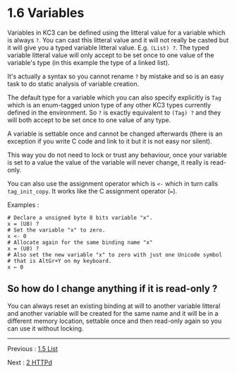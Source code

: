 # 1.6 Variables

Variables in KC3 can be defined using the litteral value for a variable
which is always `?`. You can cast this litteral value and it will not
really be casted but it will give you a typed variable litteral value.
E.g. `(List) ?`.
The typed variable litteral value will only accept to be set once to
one value of the variable's type (in this example the type of a linked
list).

It's actually a syntax so you cannot rename `?` by mistake and
so is an easy task to do static analysis of variable creation.

The default type for a variable which you can also specify explicitly
is `Tag` which is an enum-tagged union type of any other KC3 types
currently defined in the environment. So `?` is exactly equivalent to
`(Tag) ?` and they will both accept to be set once to one value of any
type.

A variable is settable once and cannot be changed afterwards (there is
an exception if you write C code and link to it but it is not easy nor
silent).

This way you do not need to lock or trust any behaviour, once your
variable is set to a value the value of the variable will never change,
it really is read-only.

You can also use the assignment operator which is `<-` which in turn calls
`tag_init_copy`. It works like the C assignment operator (`=`).

Examples :
```
# Declare a unsigned byte 8 bits variable "x".
x = (U8) ?
# Set the variable "x" to zero.
x <- 0
# Allocate again for the same binding name "x"
x = (U8) ?
# Also set the new variable "x" to zero with just one Unicode symbol
# that is AltGr+Y on my keyboard.
x ← 0
```


## So how do I change anything if it is read-only ?

You can always reset an existing binding at will to another variable
litteral and another variable will be created for the same name and it
will be in a different memory location, settable once and then
read-only again so you can use it without locking.

---

Previous : [1.5 List](1.5_List)

Next : [2 HTTPd](/doc/2_HTTPd)
